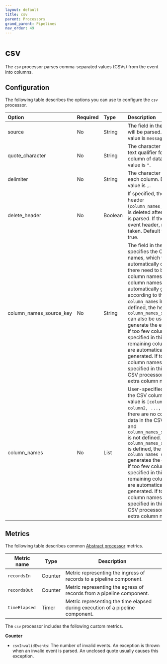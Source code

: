 ```yaml
---
layout: default
title: csv
parent: Processors
grand_parent: Pipelines
nav_order: 49
---
```


# csv

The `csv` processor parses comma-separated values (CSVs) from the event into columns.

## Configuration

The following table describes the options you can use to configure the `csv` processor.

| Option                  | Required | Type    | Description                                                                                                                                                                                                                                                                                                                                                                                                                                                                                                                                              |
| :---------------------- | :------- | :------ | :------------------------------------------------------------------------------------------------------------------------------------------------------------------------------------------------------------------------------------------------------------------------------------------------------------------------------------------------------------------------------------------------------------------------------------------------------------------------------------------------------------------------------------------------------- |
| source                  | No       | String  | The field in the event that will be parsed. Default value is `message`.                                                                                                                                                                                                                                                                                                                                                                                                                                                                                  |
| quote_character         | No       | String  | The character used as a text qualifier for a single column of data. Default value is `"`.                                                                                                                                                                                                                                                                                                                                                                                                                                                                |
| delimiter               | No       | String  | The character separating each column. Default value is `,`.                                                                                                                                                                                                                                                                                                                                                                                                                                                                                              |
| delete_header           | No       | Boolean | If specified, the event header (`column_names_source_key`) is deleted after the event is parsed. If there is no event header, no action is taken. Default value is true.                                                                                                                                                                                                                                                                                                                                                                                 |
| column_names_source_key | No       | String  | The field in the event that specifies the CSV column names, which will be automatically detected. If there need to be extra column names, the column names are automatically generated according to their index. If `column_names` is also defined, the header in `column_names_source_key` can also be used to generate the event fields. If too few columns are specified in this field, the remaining column names are automatically generated. If too many column names are specified in this field, the CSV processor omits the extra column names. |
| column_names            | No       | List    | User-specified names for the CSV columns. Default value is `[column1, column2, ..., columnN]` if there are no columns of data in the CSV record and `column_names_source_key` is not defined. If `column_names_source_key` is defined, the header in `column_names_source_key` generates the event fields. If too few columns are specified in this field, the remaining column names are automatically generated. If too many column names are specified in this field, the CSV processor omits the extra column names.                                 |

<!---## Configuration

Content will be added to this section.--->

## Metrics

The following table describes common [Abstract processor](https://github.com/opensearch-project/data-prepper/blob/main/data-prepper-api/src/main/java/org/opensearch/dataprepper/model/processor/AbstractProcessor.java) metrics.

| Metric name   | Type    | Description                                                                    |
| ------------- | ------- | ------------------------------------------------------------------------------ |
| `recordsIn`   | Counter | Metric representing the ingress of records to a pipeline component.            |
| `recordsOut`  | Counter | Metric representing the egress of records from a pipeline component.           |
| `timeElapsed` | Timer   | Metric representing the time elapsed during execution of a pipeline component. |

The `csv` processor includes the following custom metrics.

**Counter**

- `csvInvalidEvents`: The number of invalid events. An exception is thrown when an invalid event is parsed. An unclosed quote usually causes this exception.
